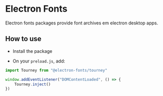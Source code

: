 # Electron Fonts

Electron fonts packages provide font archives em electron desktop apps.

## How to use

* Install the package

* On your `preload.js`, add:

```ts
import Tourney from "@electron-fonts/tourney"

window.addEventListener("DOMContentLoaded", () => {
    Tourney.inject()
})
```